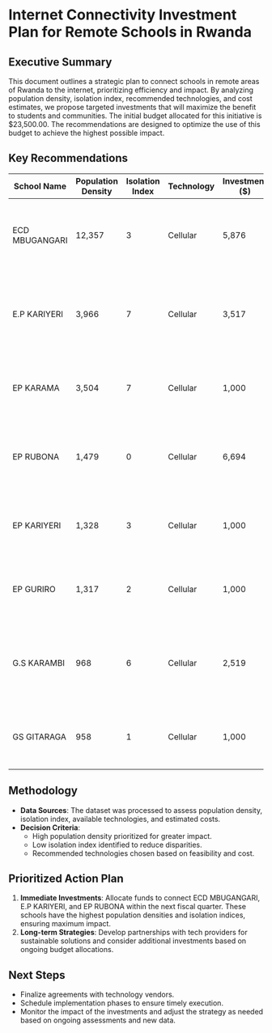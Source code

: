 # Internet Connectivity Investment Plan for Remote Schools in Rwanda

## Executive Summary
This document outlines a strategic plan to connect schools in remote areas of Rwanda to the internet, prioritizing efficiency and impact. By analyzing population density, isolation index, recommended technologies, and cost estimates, we propose targeted investments that will maximize the benefit to students and communities. The initial budget allocated for this initiative is $23,500.00. The recommendations are designed to optimize the use of this budget to achieve the highest possible impact.

## Key Recommendations

| School Name     | Population Density | Isolation Index | Technology | Investment ($) | Rationale                                                                 |
|-----------------|--------------------|----------------|------------|----------------|-------------------------------------------------------------------------|
| ECD MBUGANGARI  | 12,357             | 3              | Cellular   | 5,876          | Cost covers installation within a densely populated area.                |
| E.P KARIYERI    | 3,966              | 7              | Cellular   | 3,517          | Cost reflects the installation in a moderately populated area.            |
| EP KARAMA       | 3,504              | 7              | Cellular   | 1,000          | Cost is minimal as it is close to an existing tower.                     |
| EP RUBONA       | 1,479              | 0              | Cellular   | 6,694          | Cost covers the installation in a remote, isolated area.                  |
| EP KARIYERI     | 1,328              | 3              | Cellular   | 1,000          | Cost is minimal as it is close to an existing tower.                     |
| EP GURIRO       | 1,317              | 2              | Cellular   | 1,000          | Cost is minimal as it is close to an existing tower.                     |
| G.S KARAMBI     | 968                | 6              | Cellular   | 2,519          | Cost reflects the installation in a sparsely populated area.               |
| GS GITARAGA     | 958                | 1              | Cellular   | 1,000          | Cost is minimal as it is close to an existing tower.                     |

## Methodology
- **Data Sources**: The dataset was processed to assess population density, isolation index, available technologies, and estimated costs.
- **Decision Criteria**:
  - High population density prioritized for greater impact.
  - Low isolation index identified to reduce disparities.
  - Recommended technologies chosen based on feasibility and cost.

## Prioritized Action Plan
1. **Immediate Investments**: Allocate funds to connect ECD MBUGANGARI, E.P KARIYERI, and EP RUBONA within the next fiscal quarter. These schools have the highest population densities and isolation indices, ensuring maximum impact.
2. **Long-term Strategies**: Develop partnerships with tech providers for sustainable solutions and consider additional investments based on ongoing budget allocations.

## Next Steps
- Finalize agreements with technology vendors.
- Schedule implementation phases to ensure timely execution.
- Monitor the impact of the investments and adjust the strategy as needed based on ongoing assessments and new data.